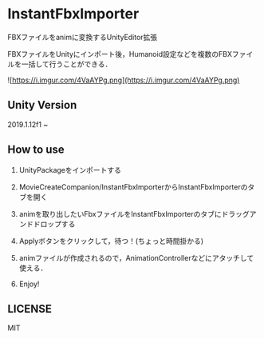 # InstantFbxImporter
FBXファイルをanimに変換するUnityEditor拡張

FBXファイルをUnityにインポート後，Humanoid設定などを複数のFBXファイルを一括して行うことができる．

![https://i.imgur.com/4VaAYPg.png](https://i.imgur.com/4VaAYPg.png)

## Unity Version
2019.1.12f1 ~

## How to use
1. UnityPackageをインポートする

2. MovieCreateCompanion/InstantFbxImporterからInstantFbxImporterのタブを開く

3. animを取り出したいFbxファイルをInstantFbxImporterのタブにドラッグアンドドロップする

4. Applyボタンをクリックして，待つ！(ちょっと時間掛かる)

5. animファイルが作成されるので，AnimationControllerなどにアタッチして使える．

6. Enjoy!

## LICENSE
MIT
